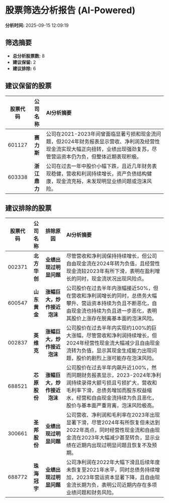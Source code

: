 # 股票筛选分析报告 (AI-Powered)

**分析时间:** 2025-09-15 12:09:19

## 筛选摘要

- **总分析股票数:** 8
- **建议保留:** 2
- **建议排除:** 6

## 建议保留的股票

| 股票代码 | 公司名称 | AI分析摘要 |
|:---:|:---:|:---|
| 601127 | **赛力斯** | 公司在2021-2023年间曾面临显著亏损和现金流问题，但2024年财务报表显示营收、净利润及经营性现金流实现大幅正向扭转，业绩出现强劲复苏，尽管营运资本仍为负，但整体近期表现积极。 |
| 603338 | **浙江鼎力** | 公司在过去一年中股价小幅下跌，且近几年财务表现稳健，营收和利润持续增长，资产负债结构健康，现金流充裕，未发现明显业绩问题或泡沫风险。 |

## 建议排除的股票

| 股票代码 | 公司名称 | 排除原因 | AI分析摘要 |
|:---:|:---:|:---:|:---|
| 002371 | **北方华创** | **业绩出现过明显问题** | 尽管营收和净利润保持持续增长，但公司自由现金流在2024年转为负值，且经营性现金流较2023年有所下滑，表明在盈利增长的同时，现金流状况出现风险点。 |
| 600547 | **山东黄金** | **涨幅巨大，炒作接近泡沫** | 公司股价在过去半年内涨幅接近50%，但在营收和净利润增长的同时，总债务大幅攀升、营运资本持续为负且不断恶化，自由现金流也持续为负且进一步恶化，表明其股价上涨存在脱离基本面的泡沫风险。 |
| 002837 | **英维克** | **涨幅巨大，炒作接近泡沫** | 公司股价在过去半年内实现约100%的巨大涨幅，尽管营收和净利润持续增长，但2024年经营性现金流大幅减少且自由现金流转为负值，显示其现金生成能力出现问题，股价的剧烈上涨可能存在泡沫风险。 |
| 688521 | **芯原股份** | **涨幅巨大，炒作接近泡沫** | 公司股价在过去半年内飙升近100%，然而同期财务报表显示，2023-2024年净利润持续录得大额亏损且亏损扩大，营收和毛利率下滑，总债务增加而股东权益缩水，经营和自由现金流持续为负且恶化，股价与基本面严重背离，泡沫风险极高。 |
| 300661 | **圣邦股份** | **业绩出现过明显问题** | 公司营收、净利润和毛利率在2023年出现显著下滑，尽管2024年有所恢复但未达到2022年高点，同时经营性现金流和自由现金流在2023年大幅减少甚至转负，显示业绩在近期内出现过明显问题且恢复不及预期。 |
| 688772 | **珠海冠宇** | **业绩出现过明显问题** | 公司净利润在2022年大幅下滑且后续年度未恢复至2021年水平，同时总债务持续增加，2023年营运资本显著下降，且自由现金流长期为负，表明公司近期内存在多项业绩问题和财务风险。 |
